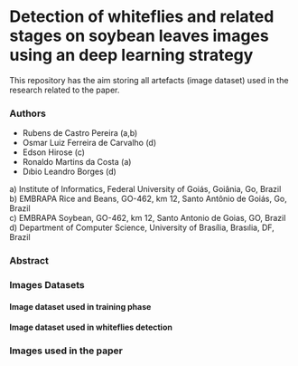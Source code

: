 # Detection of whiteflies and related stages on soybean leaves images using an deep learning strategy
This repository has the aim storing all artefacts (image dataset) used in the research related to the paper.


### Authors 


- Rubens de Castro Pereira (a,b)
- Osmar Luiz Ferreira de Carvalho (d)
- Edson Hirose (c)
- Ronaldo Martins da Costa (a)
- Dıbio Leandro Borges (d)

a) Institute of Informatics, Federal University of Goiás, Goiânia, Go, Brazil <br/> 
b) EMBRAPA Rice and Beans, GO-462, km 12, Santo Antônio de Goiás, Go, Brazil <br/> 
c) EMBRAPA Soybean, GO-462, km 12, Santo Antonio de Goias, GO, Brazil <br/> 
d) Department of Computer Science, University of Brasília, Brasılia, DF, Brazil <br/> 



### Abstract 

### Images Datasets

#### Image dataset used in training phase 

#### Image dataset used in whiteflies detection 

### Images used in the paper

